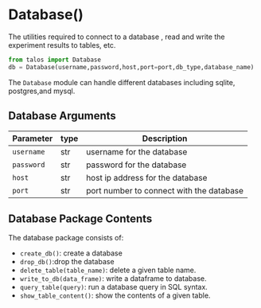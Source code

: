 # Database()
The utilities required to connect to a database , read and write the experiment results to tables, etc.

```python
from talos import Database
db = Database(username,password,host,port=port,db_type,database_name)
```

The `Database` module can handle different databases including sqlite, postgres,and mysql. 

## Database Arguments

Parameter | type | Description
--------- | ------- | -----------
`username` | str | username for the database
`password` | str | password for the database
`host` | str | host ip address for the database
`port` | str | port number to connect with the database

## Database Package Contents

The database package consists of:

- `create_db()`:  create a database
- `drop_db()`:drop the database
- `delete_table(table_name)`: delete a given table name.
- `write_to_db(data_frame)`: write a dataframe to database.
- `query_table(query)`: run a database query in SQL syntax.
- `show_table_content()`: show the contents of a given table.
